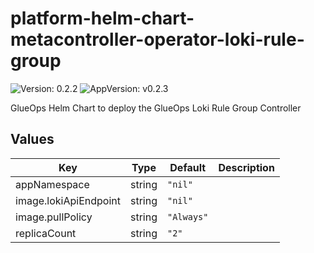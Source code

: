 # platform-helm-chart-metacontroller-operator-loki-rule-group

![Version: 0.2.2](https://img.shields.io/badge/Version-0.2.2-informational?style=flat-square) ![AppVersion: v0.2.3](https://img.shields.io/badge/AppVersion-v0.2.3-informational?style=flat-square)

GlueOps Helm Chart to deploy the GlueOps Loki Rule Group Controller

## Values

| Key | Type | Default | Description |
|-----|------|---------|-------------|
| appNamespace | string | `"nil"` |  |
| image.lokiApiEndpoint | string | `"nil"` |  |
| image.pullPolicy | string | `"Always"` |  |
| replicaCount | string | `"2"` |  |
